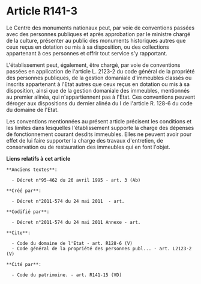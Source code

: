 # Article R141-3

Le Centre des monuments nationaux peut, par voie de conventions passées avec des personnes publiques et après approbation par
le ministre chargé de la culture, présenter au public des monuments historiques autres que ceux reçus en dotation ou mis à sa
disposition, ou des collections appartenant à ces personnes et offrir tout service s'y rapportant. 

L'établissement peut, également, être chargé, par voie de conventions passées en application de l'article L. 2123-2 du code
général de la propriété des personnes publiques, de la gestion domaniale d'immeubles classés ou inscrits appartenant à l'Etat
autres que ceux reçus en dotation ou mis à sa disposition, ainsi que de la gestion domaniale des immeubles, mentionnés au
premier alinéa, qui n'appartiennent pas à l'Etat. Ces conventions peuvent déroger aux dispositions du dernier alinéa du I de
l'article R. 128-6 du code du domaine de l'Etat. 

Les conventions mentionnées au présent article précisent les conditions et les limites dans lesquelles l'établissement
supporte la charge des dépenses de fonctionnement courant desdits immeubles. Elles ne peuvent avoir pour effet de lui faire
supporter la charge des travaux d'entretien, de conservation ou de restauration des immeubles qui en font l'objet.

**Liens relatifs à cet article**

	**Anciens textes**:

	  - Décret n°95-462 du 26 avril 1995 - art. 3 (Ab)

	**Créé par**:

	  - Décret n°2011-574 du 24 mai 2011  - art.

	**Codifié par**:

	  - Décret n°2011-574 du 24 mai 2011 Annexe - art.

	**Cite**:

	  - Code du domaine de l'Etat - art. R128-6 (V)
	  - Code général de la propriété des personnes publ... - art. L2123-2 (V)

	**Cité par**:

	  - Code du patrimoine. - art. R141-15 (VD)
